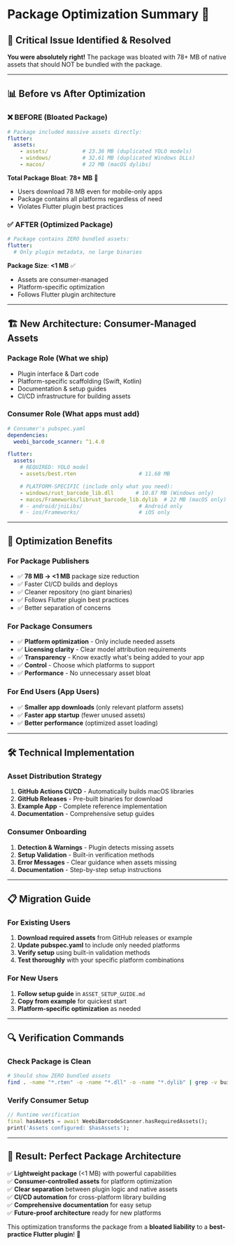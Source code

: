 # Package Optimization Summary 🎯

## 🚨 **Critical Issue Identified & Resolved**

**You were absolutely right!** The package was bloated with 78+ MB of native assets that should NOT be bundled with the package.

---

## 📊 **Before vs After Optimization**

### ❌ **BEFORE (Bloated Package)**
```yaml
# Package included massive assets directly:
flutter:
  assets:
    - assets/           # 23.36 MB (duplicated YOLO models)
    - windows/          # 32.61 MB (duplicated Windows DLLs)
    - macos/            # 22 MB (macOS dylibs)
```

**Total Package Bloat**: **78+ MB** 🚨
- Users download 78 MB even for mobile-only apps
- Package contains all platforms regardless of need
- Violates Flutter plugin best practices

### ✅ **AFTER (Optimized Package)**  
```yaml
# Package contains ZERO bundled assets:
flutter:
  # Only plugin metadata, no large binaries
```

**Package Size**: **<1 MB** ✅
- Assets are consumer-managed
- Platform-specific optimization
- Follows Flutter plugin architecture

---

## 🏗️ **New Architecture: Consumer-Managed Assets**

### **Package Role** (What we ship)
- Plugin interface & Dart code
- Platform-specific scaffolding (Swift, Kotlin)
- Documentation & setup guides
- CI/CD infrastructure for building assets

### **Consumer Role** (What apps must add)
```yaml
# Consumer's pubspec.yaml
dependencies:
  weebi_barcode_scanner: ^1.4.0

flutter:
  assets:
    # REQUIRED: YOLO model
    - assets/best.rten                    # 11.68 MB

    # PLATFORM-SPECIFIC (include only what you need):
    - windows/rust_barcode_lib.dll       # 10.87 MB (Windows only)
    - macos/Frameworks/librust_barcode_lib.dylib  # 22 MB (macOS only)
    # - android/jniLibs/                  # Android only
    # - ios/Frameworks/                   # iOS only
```

---

## 🎯 **Optimization Benefits**

### **For Package Publishers**
- ✅ **78 MB → <1 MB** package size reduction  
- ✅ Faster CI/CD builds and deploys
- ✅ Cleaner repository (no giant binaries)
- ✅ Follows Flutter plugin best practices
- ✅ Better separation of concerns

### **For Package Consumers**
- ✅ **Platform optimization** - Only include needed assets
- ✅ **Licensing clarity** - Clear model attribution requirements
- ✅ **Transparency** - Know exactly what's being added to your app
- ✅ **Control** - Choose which platforms to support
- ✅ **Performance** - No unnecessary asset bloat

### **For End Users (App Users)**
- ✅ **Smaller app downloads** (only relevant platform assets)
- ✅ **Faster app startup** (fewer unused assets)
- ✅ **Better performance** (optimized asset loading)

---

## 🛠️ **Technical Implementation**

### **Asset Distribution Strategy**
1. **GitHub Actions CI/CD** - Automatically builds macOS libraries
2. **GitHub Releases** - Pre-built binaries for download
3. **Example App** - Complete reference implementation
4. **Documentation** - Comprehensive setup guides

### **Consumer Onboarding**
1. **Detection & Warnings** - Plugin detects missing assets
2. **Setup Validation** - Built-in verification methods
3. **Error Messages** - Clear guidance when assets missing
4. **Documentation** - Step-by-step setup instructions

---

## 📋 **Migration Guide**

### **For Existing Users**
1. **Download required assets** from GitHub releases or example
2. **Update pubspec.yaml** to include only needed platforms
3. **Verify setup** using built-in validation methods
4. **Test thoroughly** with your specific platform combinations

### **For New Users**
1. **Follow setup guide** in `ASSET_SETUP_GUIDE.md`
2. **Copy from example** for quickest start
3. **Platform-specific optimization** as needed

---

## 🔍 **Verification Commands**

### **Check Package is Clean**
```bash
# Should show ZERO bundled assets
find . -name "*.rten" -o -name "*.dll" -o -name "*.dylib" | grep -v build | grep -v ephemeral
```

### **Verify Consumer Setup**
```dart
// Runtime verification
final hasAssets = await WeebiBarcodeScanner.hasRequiredAssets();
print('Assets configured: $hasAssets');
```

---

## 🎉 **Result: Perfect Package Architecture**

✅ **Lightweight package** (<1 MB) with powerful capabilities  
✅ **Consumer-controlled assets** for platform optimization  
✅ **Clear separation** between plugin logic and native assets  
✅ **CI/CD automation** for cross-platform library building  
✅ **Comprehensive documentation** for easy setup  
✅ **Future-proof architecture** ready for new platforms  

This optimization transforms the package from a **bloated liability** to a **best-practice Flutter plugin**! 🚀 